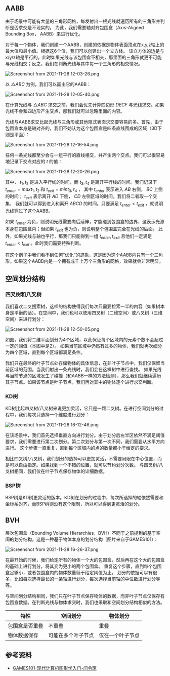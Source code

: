 ## AABB
由于场景中可能有大量的三角形网格，每发射出一根光线就遍历所有的三角形并判断是否求交是不现实的。
为此，我们需要轴对齐包围盒（Axis-Aligned Bounding Box， AABB）来进行优化。

对于每一个物体，我们创建一个AABB，创建的依据是物体表面顶点在x,y,z轴上的最大值和最小值。根据这6个值，我们可以创建出一个立方体。
该立方体的边是与x/y/z轴是平行的。此时如果光线与该包围盒不相交，那里面的三角形就更不可能与光线相交；反之，我们在判断光线与其中每一个三角形的相交情况。

![Screenshot from 2021-11-28 12-03-26.png](https://i.loli.net/2021/11/28/64ihHeXkLcu97JU.png)

以 $\triangle ABC$ 为例，我们可以画出它的AABB：

![Screenshot from 2021-11-28 12-05-40.png](https://i.loli.net/2021/11/28/oSNMPUBtCRhd1py.png)

在计算光线与 $\triangle ABC$ 求交之前，我们会优先计算四边形 $DECF$ 与光线求交。如果光线不会和四边形产生交点，那我们就可以忽略里面的内容。

光线与AABB求交比起光线与三角形或其他隐式表面求交要容易的多。首先，由于包围盒本身是轴对齐的，我们不妨认为这个包围盒是四条直线围成的区域（3D下则是平面）：

![Screenshot from 2021-11-28 12-16-54.png](https://i.loli.net/2021/11/28/rKAPTXQiHnfRB2Z.png)

任何一条光线都至少会与一组平行的直线相交，并产生两个交点。我们可以很容易地记录下交点对应的 $t$ 的值：

![Screenshot from 2021-11-28 12-20-26.png](https://i.loli.net/2021/11/28/eRlH7P2cQNdCIUr.png)

其中， $t_1, t_2$ 是进入平行线的时间，而 $t_3, t_4$ 是离开平行线的时间。我们记录下 $t_{enter} = max{t_1, t_2}$ 和 $t_{exit} = min{t_3, t_4}$ ，
其中 $t_{enter}$ 表示进入 $AB$ 右侧， $BC$ 上侧的时间； $t_{exit}$ 表示离开 $AD$ 下侧， $CD$ 左侧区域的时间。我们将二者取一个交集，
我们就可以得到进入和离开 $ABCD$ 的时间。只要满足 $t_{enter} < t_{exit}$ ，就说明光线穿过了这个AABB。

如果 $t_{enter}$ 为负，则说明光线需要向后延伸，才能碰到包围盒的边界，这表示光源本身在包围盒内；但如果 $t_{exit}$ 也为负，则说明整个包围盒完全在光线的后面。
此外，如果光线与轴也平行，那我们只能得到一组 $t_{enter}, t_{exit}$ 且他们一定满足 $t_{enter} < t_{exit}$ 。此时我们需要特殊判断。
 
在这个例子中我们看不到任何“优化”的迹象，这是因为这个AABB内只有一个三角形。如果这个AABB内是一个拥有成千上万个三角形的网格，效果就会非常明显。

## 空间划分结构
### 四叉树和八叉树
我们喜欢二叉搜索树，这样的结构使得我们每次只需要检索一半的内容（如果树本身是平衡的话）。在空间中，我们也可以使用四叉树（二维空间）或八叉树（三维空间）来进行划分：

![Screenshot from 2021-11-28 12-50-05.png](https://i.loli.net/2021/11/28/24JbVq9XHQc3ejy.png)

如图，我们将二维平面划分为4个区域，以此保证每个区域内的元素个数不会超过一定的阈值（本图中是2）。
如果当前区域中仍然有过多的物体，我们就再次细分为四个区域，直到每个区域都满足条件。

我们只在最终的叶子节点处存储物体的具体信息，在非叶子节点中，我们仅保留当前区域的范围。当我们射出一条光线时，我们会在这棵树中进行查找。
如果光线与当前节点的区域发生了碰撞（和AABB一样的方法检测），那么我们就继续遍历其子节点。如果该节点是叶子节点，我们再对其中的物体逐个进行求交判断。

### KD树
KD树比起四叉树/八叉树来说更加灵活，它只是一颗二叉树。在进行空间划分的过程中，我们每次只选择一个维度进行划分：

![Screenshot from 2021-11-28 16-12-46.png](https://i.loli.net/2021/11/28/DtOWUApleR6mid7.png)

在该场景中，我们首先选择垂直方向进行划分。由于划分后左半区依然不满足阈值要求，我们需要进行第二次划分。第二次划分与第一次不同，我们需要从水平方向进行。
这个步骤一直重复，直到每个区域内的点的数量都小于给定的要求。

相比四叉树/八叉树，我们划分的选择可以更加灵活，不需要局限在中心位置，而是可以自由指定。如果找到一个不错的位置，就可以节约划分次数。
与四叉树/八叉树相同，我们仅在叶子节点保存物体的详细数据。

### BSP树
BSP树是KD树更灵活的版本。KD树在划分的过程中，每次所选择的轴依然需要和坐标系对齐，而BSP树则没有这个限制，所以可以得到更灵活的划分。

## BVH
层次包围盒（Bounding Volume Hierarchies，BVH）不同于之前提到的基于空间的划分结构，这是一种基于物体本身的划分结构（图片来自于GAMES101）：

![Screenshot from 2021-11-28 16-26-37.png](https://i.loli.net/2021/11/28/q9l5DTpGvX1LrVk.png)

在最开始的时候，我们给定所有的物体一个大的包围盒，然后再在这个大的包围盒的基础上进行划分，将其变为更小的两个包围盒。
重复这个步骤，直到每个包围盒足够小，或者包围盒内的物体数量低于给定阈值为止。
划分的依据可以有很多，比如每次选择最长的一条轴进行划分，每次选择当前轴的中位数进行划分等等。

与空间划分结构相同，我们只在叶子节点保存物体的数据，而非叶子节点仅保存有包围盒数据。在判断光线与物体求交时，我们也采取和空间划分结构相似的方法。

| 特性 | 空间划分 | 物体划分 |
| --- | ------- | ------ |
| 包围盒是否重叠 | 不重叠 | 重叠 |
| 物体数据保存 | 可能在多个叶子节点 | 仅在一个叶子节点 |



## 参考资料
+ [GAMES101-现代计算机图形学入门-闫令琪](https://www.bilibili.com/video/BV1X7411F744?p=14)
